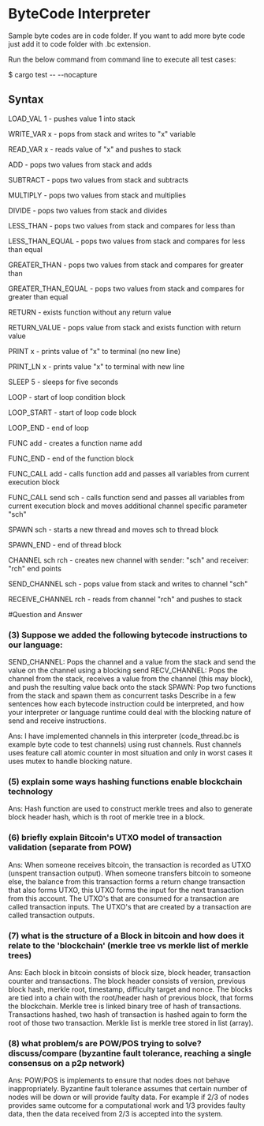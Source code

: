 # ByteCode Interpreter
Sample byte codes are in code folder. 
If you want to add more byte code just add it to code folder with .bc extension.

Run the below command from command line to execute all test cases:

$ cargo test -- --nocapture
## Syntax

LOAD_VAL 1 - pushes value 1 into stack

WRITE_VAR x - pops from stack and writes to "x" variable

READ_VAR x - reads value of "x" and pushes to stack

ADD - pops two values from stack and adds

SUBTRACT - pops two values from stack and subtracts

MULTIPLY - pops two values from stack and multiplies 

DIVIDE - pops two values from stack and divides

LESS_THAN - pops two values from stack and compares for less than 

LESS_THAN_EQUAL - pops two values from stack and compares for less than equal

GREATER_THAN - pops two values from stack and compares for greater than

GREATER_THAN_EQUAL - pops two values from stack and compares for greater than equal

RETURN - exists function without any return value

RETURN_VALUE - pops value from stack and exists function with return value

PRINT x - prints value of "x" to terminal (no new line)

PRINT_LN x - prints value "x" to terminal with new line

SLEEP 5 - sleeps for five seconds

LOOP - start of loop condition block

LOOP_START - start of loop code block

LOOP_END - end of loop

FUNC add - creates a function name add

FUNC_END - end of the function block

FUNC_CALL add - calls function add and passes all variables from current execution block

FUNC_CALL send sch - calls function send and passes all variables from current execution block and moves additional channel specific parameter "sch"

SPAWN sch - starts a new thread and moves sch to thread block

SPAWN_END - end of thread block

CHANNEL sch rch - creates new channel with sender: "sch" and receiver: "rch" end points

SEND_CHANNEL sch - pops value from stack and writes to channel "sch"

RECEIVE_CHANNEL rch - reads from channel "rch" and pushes to stack

#Question and Answer
### (3) Suppose we added the following bytecode instructions to our language:
SEND_CHANNEL:
Pops the channel and a value from the stack and send the value on the channel using a blocking send
RECV_CHANNEL:
Pops the channel from the stack, receives a value from the channel (this may block), and push the resulting value back onto the stack
SPAWN:
Pop two functions from the stack and spawn them as concurrent tasks
Describe in a few sentences how each bytecode instruction could be interpreted, and how your interpreter or language runtime could deal with the blocking nature of send and receive instructions.

Ans: I have implemented channels in this interpreter (code_thread.bc is example byte code to test channels) using rust channels. 
Rust channels uses feature call atomic counter in most situation and only in worst cases it uses mutex to handle blocking nature.

### (5) explain some ways hashing functions enable blockchain technology
Ans: Hash function are used to construct merkle trees and also to generate block header hash, which is th root of merkle tree in a block.

### (6) briefly explain Bitcoin's UTXO model of transaction validation (separate from POW)
Ans: When someone receives bitcoin, the transaction is recorded as UTXO (unspent transaction output). 
When someone transfers bitcoin to someone else, the balance from this transaction forms a return change transaction that also forms UTXO, this UTXO forms the input for the next transaction from this account. 
The UTXO's that are consumed for a transaction are called transaction inputs. The UTXO's that are created by a transaction are called transaction outputs. 

### (7) what is the structure of a Block in bitcoin and how does it relate to the 'blockchain' (merkle tree vs merkle list of merkle trees)
Ans: Each block in bitcoin consists of block size, block header, transaction counter and transactions. 
The block header consists of version, previous block hash, merkle root, timestamp, difficulty target and nonce. 
The blocks are tied into a chain with the root/header hash of previous block, that forms the blockchain.
Merkle tree is linked binary tree of hash of transactions. Transactions hashed, two hash of transaction is hashed again to form the root of those two transaction.
Merkle list is merkle tree stored in list (array).

### (8) what problem/s are POW/POS trying to solve? discuss/compare (byzantine fault tolerance, reaching a single consensus on a p2p network)
Ans: POW/POS is implements to ensure that nodes does not behave inappropriately. 
Byzantine fault tolerance assumes that certain number of nodes will be down or will provide faulty data. 
For example if 2/3 of nodes provides same outcome for a computational work and 1/3 provides faulty data, then the data received from 2/3 is accepted into the system.